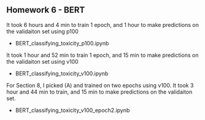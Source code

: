 ## Homework 6 - BERT

It took 6 hours and 4 min to train 1 epoch, and 1 hour to make predictions on the validaiton set using p100
* BERT_classifying_toxicity_p100.ipynb

It took 1 hour and 52 min to train 1 epoch, and 15 min to make predictions on the validaiton set using v100
* BERT_classifying_toxicity_v100.ipynb

For Section 8, I picked (A) and trained on two epochs using v100. It took 3 hour and 44 min to train, and 15 min to make predictions on the validaiton set.
* BERT_classifying_toxicity_v100_epoch2.ipynb
